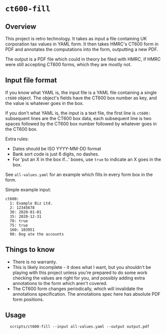 
# `ct600-fill`

## Overview

This project is retro technology.  It takes as input a file containing UK
corporation tax values in YAML form.  It then takes HMRC's CT600
form in PDF and annotates the computations into the form, outputting a new
PDF.

The output is a PDF file which could in theory be filed with HMRC, if HMRC
were still accepting CT600 forms, which they are mostly not.

## Input file format

If you know what YAML is, the input file is a YAML file containing a
single `ct600` object.  The object's fields have the CT600 box number as
key, and the value is whatever goes in the box.

If you don't what YAML is, the input is a text file, the
first line is `ct600:` subsequent lines are the CT600 box data, each
subsequent line is two spaces followed by the CT600 box number followed by
whatever goes in the CT600 box.

Extra rules:
- Dates should be ISO YYYY-MM-DD format
- Bank sort code is just 6 digits, no dashes.
- For 'put an X in the box if...' boxes, use `true` to indicate an
  X goes in the box.

See `all-values.yaml` for an example which fills in every form box in the
form.

Simple example input:
```
ct600:
  1: Example Biz Ltd.
  2: 12345678
  30: 2020-01-01
  35: 2020-12-31
  70: true
  75: true
  160: 103951
  90: Dog ate the accounts
```

## Things to know

- There is no warranty.
- This is likely incomplete - it does what I want, but you shouldn't be
  playing with this project unless you're prepared to do some work checking
  the values are right for you, and possibly adding extra annotations to the
  form which aren't covered.
- The CT600 form changes periodically, which will invalidate the annotations
  specification.  The annotations spec here has absolute PDF form positions.

## Usage

```
  scripts/ct600-fill --input all-values.yaml --output output.pdf
```